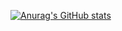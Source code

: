 [![Anurag's GitHub stats](https://github-readme-stats.vercel.app/api?username=printf172&show_icons=true&theme=tokyonight)](https://github.com/anuraghazra/github-readme-stats)
